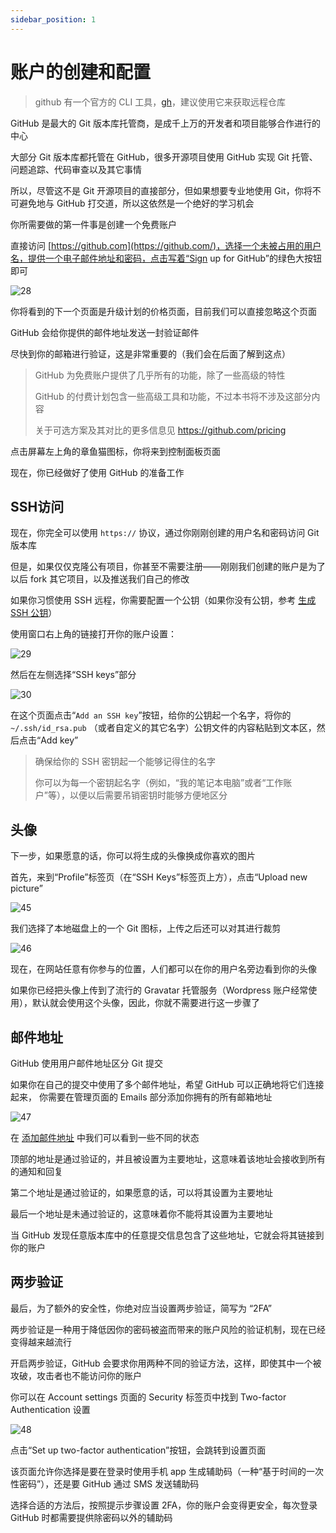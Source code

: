 ```yaml
---
sidebar_position: 1
---
```


# 账户的创建和配置

> github 有一个官方的 CLI 工具，[gh](https://cli.github.com/)，建议使用它来获取远程仓库

GitHub 是最大的 Git 版本库托管商，是成千上万的开发者和项目能够合作进行的中心

大部分 Git 版本库都托管在 GitHub，很多开源项目使用 GitHub 实现 Git 托管、问题追踪、代码审查以及其它事情

所以，尽管这不是 Git 开源项目的直接部分，但如果想要专业地使用 Git，你将不可避免地与 GitHub 打交道，所以这依然是一个绝好的学习机会

你所需要做的第一件事是创建一个免费账户

直接访问 [https://github.com](https://github.com/)，选择一个未被占用的用户名，提供一个电子邮件地址和密码，点击写着“Sign up for GitHub”的绿色大按钮即可

![28](../img/28.png)

你将看到的下一个页面是升级计划的价格页面，目前我们可以直接忽略这个页面

GitHub 会给你提供的邮件地址发送一封验证邮件

尽快到你的邮箱进行验证，这是非常重要的（我们会在后面了解到这点）

> GitHub 为免费账户提供了几乎所有的功能，除了一些高级的特性
>
> GitHub 的付费计划包含一些高级工具和功能，不过本书将不涉及这部分内容
>
> 关于可选方案及其对比的更多信息见 https://github.com/pricing

点击屏幕左上角的章鱼猫图标，你将来到控制面板页面

现在，你已经做好了使用 GitHub 的准备工作

## SSH访问

现在，你完全可以使用 `https://` 协议，通过你刚刚创建的用户名和密码访问 Git 版本库

但是，如果仅仅克隆公有项目，你甚至不需要注册——刚刚我们创建的账户是为了以后 fork 其它项目，以及推送我们自己的修改

如果你习惯使用 SSH 远程，你需要配置一个公钥（如果你没有公钥，参考 [生成 SSH 公钥](https://git-scm.com/book/zh/v2/ch00/_generate_ssh_key)） 

使用窗口右上角的链接打开你的账户设置：

![29](../img/29.png)

然后在左侧选择“SSH keys”部分

![30](../img/30.png)

在这个页面点击“`Add an SSH key`”按钮，给你的公钥起一个名字，将你的 `~/.ssh/id_rsa.pub` （或者自定义的其它名字）公钥文件的内容粘贴到文本区，然后点击“Add key”

> 确保给你的 SSH 密钥起一个能够记得住的名字
>
> 你可以为每一个密钥起名字（例如，“我的笔记本电脑”或者“工作账户”等），以便以后需要吊销密钥时能够方便地区分

## 头像

下一步，如果愿意的话，你可以将生成的头像换成你喜欢的图片

首先，来到“Profile”标签页（在“SSH Keys”标签页上方），点击“Upload new picture”

![45](../img/45.png)

我们选择了本地磁盘上的一个 Git 图标，上传之后还可以对其进行裁剪

![46](../img/46.png)

现在，在网站任意有你参与的位置，人们都可以在你的用户名旁边看到你的头像

如果你已经把头像上传到了流行的 Gravatar 托管服务（Wordpress 账户经常使用），默认就会使用这个头像，因此，你就不需要进行这一步骤了

## 邮件地址

GitHub 使用用户邮件地址区分 Git 提交

如果你在自己的提交中使用了多个邮件地址，希望 GitHub 可以正确地将它们连接起来， 你需要在管理页面的 Emails 部分添加你拥有的所有邮箱地址

![47](../img/47.png)

在 [添加邮件地址](https://git-scm.com/book/zh/v2/ch00/_add_email_addresses) 中我们可以看到一些不同的状态

顶部的地址是通过验证的，并且被设置为主要地址，这意味着该地址会接收到所有的通知和回复

第二个地址是通过验证的，如果愿意的话，可以将其设置为主要地址

最后一个地址是未通过验证的，这意味着你不能将其设置为主要地址

当 GitHub 发现任意版本库中的任意提交信息包含了这些地址，它就会将其链接到你的账户

## 两步验证

最后，为了额外的安全性，你绝对应当设置两步验证，简写为 “2FA”

两步验证是一种用于降低因你的密码被盗而带来的账户风险的验证机制，现在已经变得越来越流行

开启两步验证，GitHub 会要求你用两种不同的验证方法，这样，即使其中一个被攻破，攻击者也不能访问你的账户

你可以在 Account settings 页面的 Security 标签页中找到 Two-factor Authentication 设置

![48](../img/48.png)

点击“Set up two-factor authentication”按钮，会跳转到设置页面

该页面允许你选择是要在登录时使用手机 app 生成辅助码（一种“基于时间的一次性密码”），还是要 GitHub 通过 SMS 发送辅助码

选择合适的方法后，按照提示步骤设置 2FA，你的账户会变得更安全，每次登录 GitHub 时都需要提供除密码以外的辅助码
